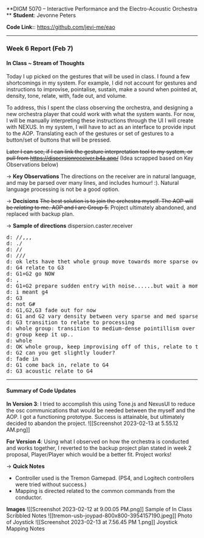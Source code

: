 **DIGM 5070 – Interactive Performance and the Electro-Acoustic Orchestra  
**
**Student**: Jevonne Peters

**Code Link:**: https://github.com/jevi-me/eao

---

### Week 6 Report  (Feb 7)

#### In Class ~ Stream of Thoughts 
Today I up picked on the gestures that will be used in class. I found a few shortcomings in my system. For example, I did not account for gestures and instructions to improvise, pointalise, sustain, make a sound when pointed at, density, tone, relate, with, fade out, and volume.

To address, this I spent the class observing the orchestra, and designing a new orchestra player that could work with what the system wants. For now, I will be manually interpreting these instructions through the UI I will create with NEXUS. In my system, I will have to act as an interface to provide input to the AOP. Translating each of the gestures or set of gestures to a button/set of buttons that will be pressed.  

~~Later I can see, if I can link the gesture interpretation tool to my system, or pull from https://dispersionreceiver.b4a.app/~~   (Idea scrapped based on Key Observations below)

&rarr; **Key Observations** 
The directions on the receiver are in natural language, and may be parsed over many lines, and includes humour! :). Natural language processing is not be a good option. 

&rarr; **Decisions**
~~The best solution is to join the orchestra myself. The AOP will be *relating* to me. AOP and I are Group 5.~~ Project ultimately abandoned, and replaced with backup plan.

&rarr; **Sample of directions**
dispersion.caster.receiver
<pre>
d: //,,,
d: ./
d: //
d: ///
d: ok lets have thet whole group move towards more sparse over 60 seconds
d: G4 relate to G3
d: G1+G2 go NOW
d: ,
d: G1+G2 prepare sudden entry with noise......but wait a moment
d: i meant g4
d: G3
d: not G#
d: G1,G2,G3 fade out for now
d: G1 and G2 vary density between very sparse and med sparse
d: G3 transition to relate to processing
d: whole group: transition to medium-dense pointillism over 60 seconds
d: group keep it up..
d: whole
d: OK whole group, keep improvising off of this, relate to the whole group
d: G2 can you get slightly louder?
d: fade in
d: G1 come back in, relate to G4
d: G3 acoustic relate to G4
</pre>

---
#### Summary of Code Updates

**In Version 3**: I tried to accomplish this using Tone.js and NexusUI to reduce the osc communications that would be needed between the myself and the AOP. I got a functioning prototype. Success is attainable, but ultimately decided to abandon the project. 
![[Screenshot 2023-02-13 at 5.55.12 AM.png]]

**For Version 4**: Using what I observed on how the orchestra is conducted and works together, I reverted to the backup project plan stated in week 2 proposal, Player/Player which would be a better fit. Project works!

&rarr; **Quick Notes**
- Controller used is the Tremon Gamepad. (PS4, and Logitech controllers were tried without success.)
- Mapping is directed related to the common commands from the conductor.

**Images**
 ![[Screenshot 2023-02-12 at 9.00.05 PM.png]] Sample of In Class Scribbled Notes
 ![[tremon-usb-joypad-800x800-3954157190.jpeg]] Photo of Joystick
![[Screenshot 2023-02-13 at 7.56.45 PM 1.png]] Joystick Mapping Notes

